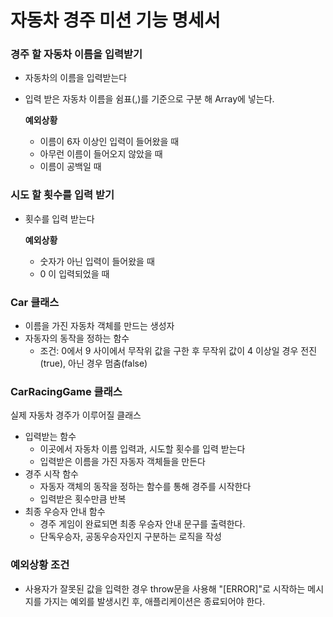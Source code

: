 # 자동차 경주 미션 기능 명세서

### 경주 할 자동차 이름을 입력받기
- 자동차의 이름을 입력받는다
- 입력 받은 자동차 이름을 쉼표(,)를 기준으로 구분 해 Array에 넣는다.
    
    **예외상황**
    - 이름이 6자 이상인 입력이 들어왔을 때
    - 아무런 이름이 들어오지 않았을 때
    - 이름이 공백일 때
    

### 시도 할 횟수를 입력 받기
- 횟수를 입력 받는다

    **예외상황**
    - 숫자가 아닌 입력이 들어왔을 때
    - 0 이 입력되었을 때

### Car 클래스
- 이름을 가진 자동차 객체를 만드는 생성자
- 자동자의 동작을 정하는 함수
    - 조건: 0에서 9 사이에서 무작위 값을 구한 후 무작위 값이 4 이상일 경우 전진(true), 아닌 경우 멈춤(false)

### CarRacingGame 클래스
실제 자동차 경주가 이루어질 클래스
- 입력받는 함수
    - 이곳에서 자동차 이름 입력과, 시도할 횟수를 입력 받는다
    - 입력받은 이름을 가진 자동자 객체들을 만든다
- 경주 시작 함수
    - 자동자 객체의 동작을 정하는 함수를 통해 경주를 시작한다
    - 입력받은 횟수만큼 반복
- 최종 우승자 안내 함수
    - 경주 게임이 완료되면 최종 우승자 안내 문구를 출력한다.
    - 단독우승자, 공동우승자인지 구분하는 로직을 작성

### 예외상황 조건
- 사용자가 잘못된 값을 입력한 경우 throw문을 사용해 "[ERROR]"로 시작하는 메시지를 가지는 예외를 발생시킨 후, 애플리케이션은 종료되어야 한다.